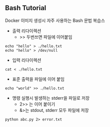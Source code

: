 ## Bash Tutorial
Docker 이미지 생성시 자주 사용하는 Bash 문법 복습스

- 출력 리다이렉션
  - \>\> 두번쓰면 파일에 이어붙임
```
echo "hello" > ./hello.txt
echo "hello" > /dev/null
```
- 입력 리다이렉션
```
cat < ./hello.txt
```
- 표준 출력을 파일에 이어 붙임
```
echo "world" >> ./hello.txt
```
- 명령 실행시 발생하는 stderr을 파일로 저장
  - 2>> 는 이어 붙이기
  - &>는 stdout, stderr 모두 파일에 저장
```
python abc.py 2> error.txt
```
